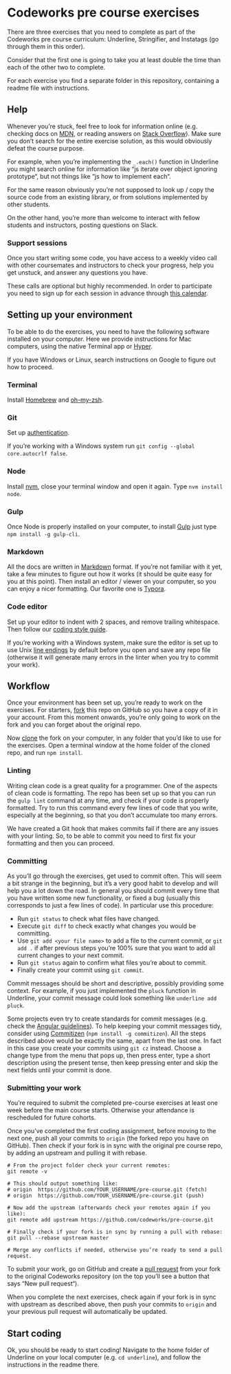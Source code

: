 # Codeworks pre course exercises

There are three exercises that you need to complete as part of the Codeworks pre course curriculum: Underline, Stringifier, and Instatags (go through them in this order).

Consider that the first one is going to take you at least double the time than each of the other two to complete.

For each exercise you find a separate folder in this repository, containing a readme file with instructions.

## Help

Whenever you’re stuck, feel free to look for information online (e.g. checking docs on [MDN](https://developer.mozilla.org/en/docs/Web), or reading answers on [Stack Overflow](http://stackoverflow.com/)). Make sure you don’t search for the entire exercise solution, as this would obviously defeat the course purpose.

For example, when you’re implementing the `_.each()` function in Underline you might search online for information like “js iterate over object ignoring prototype“, but not things like “js how to implement each“.

For the same reason obviously you’re not supposed to look up / copy the source code from an existing library, or from solutions implemented by other students.

On the other hand, you’re more than welcome to interact with fellow students and instructors, posting questions on Slack.

### Support sessions

Once you start writing some code, you have access to a weekly video call with other coursemates and instructors to check your progress, help you get unstuck, and answer any questions you have.

These calls are optional but highly recommended. In order to participate you need to sign up for each session in advance through [this calendar](https://calendly.com/codeworks-instructors/support-session).

## Setting up your environment

To be able to do the exercises, you need to have the following software installed on your computer. Here we provide instructions for Mac computers, using the native Terminal app or [Hyper](https://hyper.is/).

If you have Windows or Linux, search instructions on Google to figure out how to proceed.

### Terminal

Install [Homebrew](http://brew.sh/) and [oh-my-zsh](https://ohmyz.sh/).

### Git

Set up [authentication](https://help.github.com/en/github/getting-started-with-github/set-up-git#next-steps-authenticating-with-github-from-git).

If you’re working with a Windows system run `git config --global core.autocrlf false`.

### Node

Install [nvm](https://github.com/creationix/nvm), close your terminal window and open it again. Type `nvm install node`.

### Gulp

Once Node is properly installed on your computer, to install [Gulp](http://gulpjs.com/) just type `npm install -g gulp-cli`.

### Markdown

All the docs are written in [Markdown](https://guides.github.com/features/mastering-markdown/) format. If you’re not familiar with it yet, take a few minutes to figure out how it works (it should be quite easy for you at this point). Then install an editor / viewer on your computer, so you can enjoy a nicer formatting. Our favorite one is [Typora](https://www.typora.io/).

### Code editor

Set up your editor to indent with 2 spaces, and remove trailing whitespace. Then follow our [coding style guide](https://github.com/codeworks/style-guide).

If you’re working with a Windows system, make sure the editor is set up to use Unix [line endings](https://en.wikipedia.org/wiki/Newline) by default before you open and save any repo file (otherwise it will generate many errors in the linter when you try to commit your work).

## Workflow

Once your environment has been set up, you’re ready to work on the exercises. For starters, [fork](https://help.github.com/articles/fork-a-repo/) this repo on GitHub so you have a copy of it in your account. From this moment onwards, you’re only going to work on the fork and you can forget about the original repo.

Now [clone](https://help.github.com/articles/cloning-a-repository/) the fork on your computer, in any folder that you’d like to use for the exercises. Open a terminal window at the home folder of the cloned repo, and run `npm install`.

### Linting

Writing clean code is a great quality for a programmer. One of the aspects of clean code is formatting. The repo has been set up so that you can run the `gulp lint` command at any time, and check if your code is properly formatted. Try to run this command every few lines of code that you write, especially at the beginning, so that you don’t accumulate too many errors.

We have created a Git hook that makes commits fail if there are any issues with your linting. So, to be able to commit you need to first fix your formatting and then you can proceed.

### Committing

As you’ll go through the exercises, get used to commit often. This will seem a bit strange in the beginning, but it’s a very good habit to develop and will help you a lot down the road. In general you should commit every time that you have written some new functionality, or fixed a bug (usually this corresponds to just a few lines of code). In particular use this procedure:

-  Run `git status` to check what files have changed.
-  Execute `git diff` to check exactly what changes you would be committing.
-  Use `git add <your file name>` to add a file to the current commit, or `git add .` if after previous steps you’re 100% sure that you want to add all current changes to your next commit.
-  Run `git status` again to confirm what files you’re about to commit.
-  Finally create your commit using `git commit`.


Commit messages should be short and descriptive, possibly providing some context. For example, if you just implemented the `pluck` function in Underline, your commit message could look something like `underline add pluck`.

Some projects even try to create standards for commit messages (e.g. check the [Angular guidelines](https://github.com/angular/angular.js/blob/master/CONTRIBUTING.md#commit)). To help keeping your commit messages tidy, consider using [Commitizen](https://github.com/commitizen/cz-cli) (`npm install -g commitizen`). All the steps described above would be exactly the same, apart from the last one. In fact in this case you create your commits using `git cz` instead.  Choose a change type from the menu that pops up, then press enter, type a short description using the present tense, then keep pressing enter and skip the next fields until your commit is done.

### Submitting your work

You’re required to submit the completed pre-course exercises at least one week before the main course starts. Otherwise your attendance is rescheduled for future cohorts.

Once you’ve completed the first coding assignment, before moving to the next one, push all your commits to `origin` (the forked repo you have on GitHub). Then check if your fork is in sync with the original pre course repo, by adding an upstream and pulling it with rebase.

```shell
# From the project folder check your current remotes:
git remote -v

# This should output something like:
# origin  https://github.com/YOUR_USERNAME/pre-course.git (fetch)
# origin  https://github.com/YOUR_USERNAME/pre-course.git (push)

# Now add the upstream (afterwards check your remotes again if you like):
git remote add upstream https://github.com/codeworks/pre-course.git

# Finally check if your fork is in sync by running a pull with rebase:
git pull --rebase upstream master

# Merge any conflicts if needed, otherwise you’re ready to send a pull request.
```

To submit your work, go on GitHub and create a [pull request](https://help.github.com/articles/creating-a-pull-request/) from your fork to the original Codeworks repository (on the top you’ll see a button that says “New pull request“).

When you complete the next exercises, check again if your fork is in sync with upstream as described above, then push your commits to `origin` and your previous pull request will automatically be updated.

## Start coding

Ok, you should be ready to start coding! Navigate to the home folder of Underline on your local computer (e.g. `cd underline`), and follow the instructions in the readme there.

